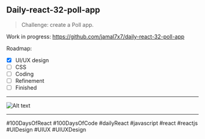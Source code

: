 ## Daily-react-32-poll-app

> Challenge: create a Poll app.

Work in progress: https://github.com/jamal7x7/daily-react-32-poll-app


Roadmap:

- [x] UI/UX design
- [ ] CSS
- [ ] Coding
- [ ] Refinement
- [ ] Finished

---

![Alt text](/src/images/daily-react-32-poll-app?raw=true "App UI")

---

#100DaysOfReact #100DaysOfCode #dailyReact #javascript #react #reactjs #UIDesign #UIUX #UIUXDesign
